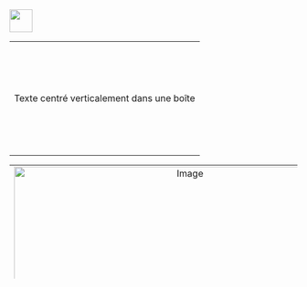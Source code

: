 <img src="https://raw.githubusercontent.com/innng/innng/master/assets/kyubey.gif" height="40" />
<table align="center">
  <tr>
    <td align="center" valign="middle" height="200">
      Texte centré verticalement dans une boîte
    </td>
  </tr>
</table>

<table align="center" width="600" height="200">
  <tr>
    <td align="center" valign="middle">
      <img src="https://via.placeholder.com/600x200" width="600" height="200" alt="Image">
      <p>Texte superposé</p>
    </td>
  </tr>
</table>

